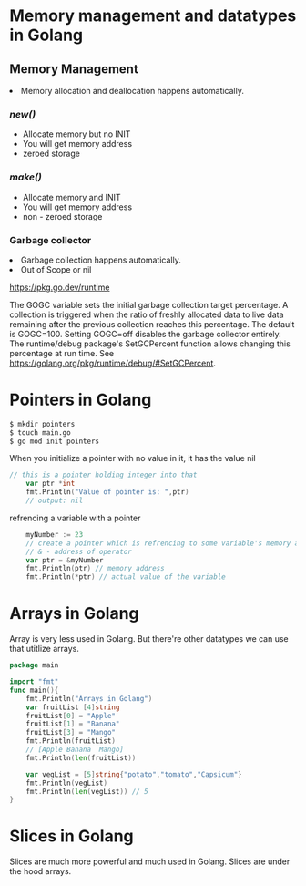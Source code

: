 # Memory management and datatypes in Golang

## Memory Management

<li>Memory allocation and deallocation happens automatically.

### **_new()_**

<ul>
<li>Allocate memory but no INIT
<li>You will get memory address
<li>zeroed storage
</ul>

### **_make()_**

<ul>
<li>Allocate memory and INIT
<li>You will get memory address
<li>non - zeroed storage
</ul>

### Garbage collector

<li>Garbage collection happens automatically.
<li>Out of Scope or nil

https://pkg.go.dev/runtime

The GOGC variable sets the initial garbage collection target percentage. A collection is triggered when the ratio of freshly allocated data to live data remaining after the previous collection reaches this percentage. The default is GOGC=100. Setting GOGC=off disables the garbage collector entirely. The runtime/debug package's SetGCPercent function allows changing this percentage at run time. See https://golang.org/pkg/runtime/debug/#SetGCPercent.

# Pointers in Golang

```sh
$ mkdir pointers
$ touch main.go
$ go mod init pointers
```

When you initialize a pointer with no value in it, it has the value nil

```go
// this is a pointer holding integer into that
	var ptr *int
	fmt.Println("Value of pointer is: ",ptr)
    // output: nil
```


refrencing a variable with a pointer

```go
    myNumber := 23
	// create a pointer which is refrencing to some variable's memory address
	// & - address of operator
	var ptr = &myNumber
	fmt.Println(ptr) // memory address 
	fmt.Println(*ptr) // actual value of the variable
```

# Arrays in Golang

Array is very less used in Golang. But there're other datatypes we can use that utitlize arrays.

```go
package main

import "fmt"
func main(){
	fmt.Println("Arrays in Golang")
	var fruitList [4]string
	fruitList[0] = "Apple"
	fruitList[1] = "Banana"
	fruitList[3] = "Mango"
	fmt.Println(fruitList)
	// [Apple Banana  Mango]
	fmt.Println(len(fruitList))

	var vegList = [5]string{"potato","tomato","Capsicum"}
	fmt.Println(vegList)
	fmt.Println(len(vegList)) // 5
}
```

# Slices in Golang

Slices are much more powerful and much used in Golang. Slices are under the hood arrays.


